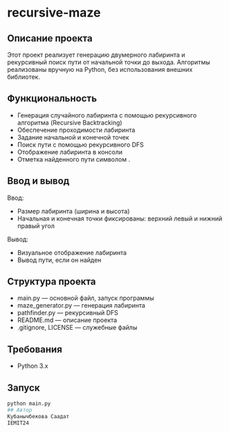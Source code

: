 # recursive-maze
## Описание проекта
Этот проект реализует генерацию двумерного лабиринта и рекурсивный поиск пути от начальной точки до выхода. Алгоритмы реализованы вручную на Python, без использования внешних библиотек.

## Функциональность
- Генерация случайного лабиринта с помощью рекурсивного алгоритма (Recursive Backtracking)
- Обеспечение проходимости лабиринта
- Задание начальной и конечной точек
- Поиск пути с помощью рекурсивного DFS
- Отображение лабиринта в консоли
- Отметка найденного пути символом .

## Ввод и вывод
Ввод:
- Размер лабиринта (ширина и высота)
- Начальная и конечная точки фиксированы: верхний левый и нижний правый угол

Вывод:
- Визуальное отображение лабиринта
- Вывод пути, если он найден

## Структура проекта
- main.py — основной файл, запуск программы
- maze_generator.py — генерация лабиринта
- pathfinder.py — рекурсивный DFS
- README.md — описание проекта
- .gitignore, LICENSE — служебные файлы

## Требования
- Python 3.x

## Запуск
```bash
python main.py
## Автор
Кубанычбекова Саадат
IEMIT24
